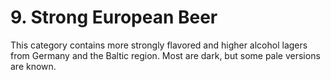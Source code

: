 # 9. Strong European Beer

This category contains more strongly flavored and higher alcohol lagers from Germany and the Baltic region. Most are dark, but some pale versions are known.
